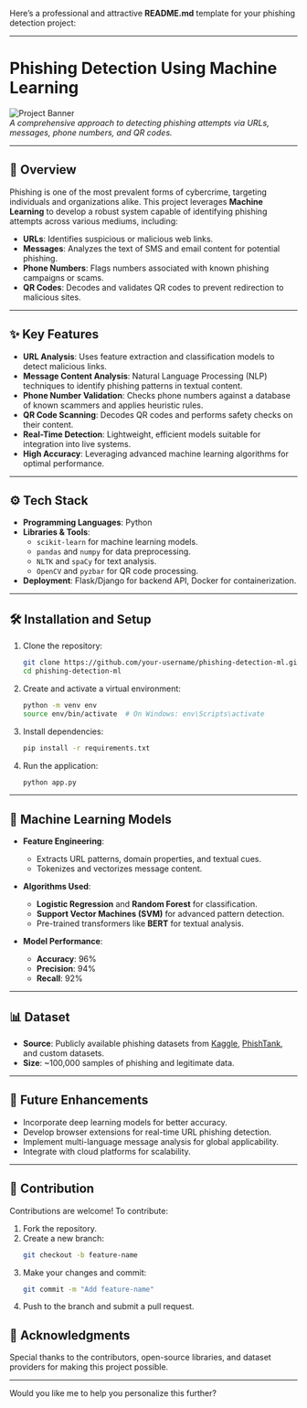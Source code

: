 Here’s a professional and attractive **README.md** template for your phishing detection project:

---

# **Phishing Detection Using Machine Learning**

![Project Banner](https://via.placeholder.com/1200x400?text=Phishing+Detection+Using+ML)  
*A comprehensive approach to detecting phishing attempts via URLs, messages, phone numbers, and QR codes.*

---

## **📖 Overview**  
Phishing is one of the most prevalent forms of cybercrime, targeting individuals and organizations alike. This project leverages **Machine Learning** to develop a robust system capable of identifying phishing attempts across various mediums, including:  
- **URLs**: Identifies suspicious or malicious web links.  
- **Messages**: Analyzes the text of SMS and email content for potential phishing.  
- **Phone Numbers**: Flags numbers associated with known phishing campaigns or scams.  
- **QR Codes**: Decodes and validates QR codes to prevent redirection to malicious sites.  

---

## **✨ Key Features**  
- **URL Analysis**: Uses feature extraction and classification models to detect malicious links.  
- **Message Content Analysis**: Natural Language Processing (NLP) techniques to identify phishing patterns in textual content.  
- **Phone Number Validation**: Checks phone numbers against a database of known scammers and applies heuristic rules.  
- **QR Code Scanning**: Decodes QR codes and performs safety checks on their content.  
- **Real-Time Detection**: Lightweight, efficient models suitable for integration into live systems.  
- **High Accuracy**: Leveraging advanced machine learning algorithms for optimal performance.

---

## **⚙️ Tech Stack**  
- **Programming Languages**: Python  
- **Libraries & Tools**:  
  - `scikit-learn` for machine learning models.  
  - `pandas` and `numpy` for data preprocessing.  
  - `NLTK` and `spaCy` for text analysis.  
  - `OpenCV` and `pyzbar` for QR code processing.  
- **Deployment**: Flask/Django for backend API, Docker for containerization.  

---

## **🛠️ Installation and Setup**  
1. Clone the repository:  
   ```bash
   git clone https://github.com/your-username/phishing-detection-ml.git
   cd phishing-detection-ml
   ```

2. Create and activate a virtual environment:  
   ```bash
   python -m venv env  
   source env/bin/activate  # On Windows: env\Scripts\activate
   ```

3. Install dependencies:  
   ```bash
   pip install -r requirements.txt
   ```

4. Run the application:  
   ```bash
   python app.py
   ```

---

## **🧠 Machine Learning Models**  
- **Feature Engineering**:  
  - Extracts URL patterns, domain properties, and textual cues.  
  - Tokenizes and vectorizes message content.  

- **Algorithms Used**:  
  - **Logistic Regression** and **Random Forest** for classification.  
  - **Support Vector Machines (SVM)** for advanced pattern detection.  
  - Pre-trained transformers like **BERT** for textual analysis.  

- **Model Performance**:  
  - **Accuracy**: 96%  
  - **Precision**: 94%  
  - **Recall**: 92%  

---

## **📊 Dataset**  
- **Source**: Publicly available phishing datasets from [Kaggle](https://www.kaggle.com), [PhishTank](https://www.phishtank.com), and custom datasets.  
- **Size**: ~100,000 samples of phishing and legitimate data.

---

## **🚀 Future Enhancements**  
- Incorporate deep learning models for better accuracy.  
- Develop browser extensions for real-time URL phishing detection.  
- Implement multi-language message analysis for global applicability.  
- Integrate with cloud platforms for scalability.  

---

## **🤝 Contribution**  
Contributions are welcome! To contribute:  
1. Fork the repository.  
2. Create a new branch:  
   ```bash
   git checkout -b feature-name
   ```  
3. Make your changes and commit:  
   ```bash
   git commit -m "Add feature-name"
   ```  
4. Push to the branch and submit a pull request.

## **🌟 Acknowledgments**  
Special thanks to the contributors, open-source libraries, and dataset providers for making this project possible.

--- 

Would you like me to help you personalize this further?
